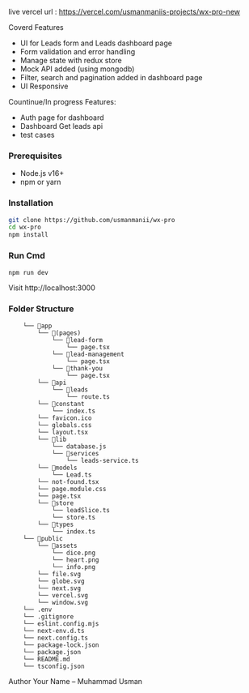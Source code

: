 live vercel url : https://vercel.com/usmanmaniis-projects/wx-pro-new

Coverd Features
- UI for Leads form and Leads dashboard page
- Form validation and error handling
- Manage state with redux store 
- Mock API added (using mongodb)
- Filter, search and pagination added in dashboard page
- UI Responsive

Countinue/In progress Features: 
- Auth page for dashboard
- Dashboard Get leads api 
- test cases 

### Prerequisites

- Node.js v16+
- npm or yarn

### Installation

```bash
git clone https://github.com/usmanmanii/wx-pro
cd wx-pro
npm install 
```
### Run Cmd

```bash
npm run dev
```

Visit http://localhost:3000



### Folder Structure 
```
    └── 📁app
        └── 📁(pages)
            └── 📁lead-form
                └── page.tsx
            └── 📁lead-management
                └── page.tsx
            └── 📁thank-you
                └── page.tsx
        └── 📁api
            └── 📁leads
                └── route.ts
        └── 📁constant
            └── index.ts
        └── favicon.ico
        └── globals.css
        └── layout.tsx
        └── 📁lib
            └── database.js
            └── 📁services
                └── leads-service.ts
        └── 📁models
            └── Lead.ts
        └── not-found.tsx
        └── page.module.css
        └── page.tsx
        └── 📁store
            └── leadSlice.ts
            └── store.ts
        └── 📁types
            └── index.ts
    └── 📁public
        └── 📁assets
            └── dice.png
            └── heart.png
            └── info.png
        └── file.svg
        └── globe.svg
        └── next.svg
        └── vercel.svg
        └── window.svg
    └── .env
    └── .gitignore
    └── eslint.config.mjs
    └── next-env.d.ts
    └── next.config.ts
    └── package-lock.json
    └── package.json
    └── README.md
    └── tsconfig.json
```

Author
Your Name – Muhammad Usman
